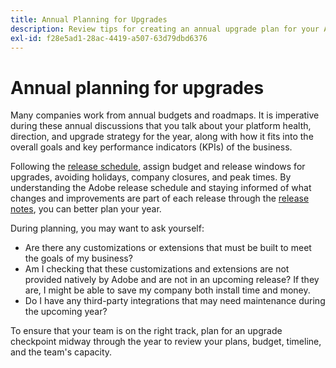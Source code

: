 ```yaml
---
title: Annual Planning for Upgrades
description: Review tips for creating an annual upgrade plan for your Adobe Commerce project.
exl-id: f28e5ad1-28ac-4419-a507-63d79dbd6376
---
```

# Annual planning for upgrades

Many companies work from annual budgets and roadmaps. It is imperative during these annual discussions that you talk about your platform health, direction, and upgrade strategy for the year, along with how it fits into the overall goals and key performance indicators (KPIs) of the business.

Following the [release schedule](https://experienceleague.adobe.com/en/docs/commerce-operations/release/planning/schedule), assign budget and release windows for upgrades, avoiding holidays, company closures, and peak times. By understanding the Adobe release schedule and staying informed of what changes and improvements are part of each release through the [release notes](https://devdocs.magento.com/guides/v2.4/release-notes/bk-release-notes.html), you can better plan your year. 

During planning, you may want to ask yourself:

- Are there any customizations or extensions that must be built to meet the goals of my business?
- Am I checking that these customizations and extensions are not provided natively by Adobe and are not in an upcoming release? If they are, I might be able to save my company both install time and money.
- Do I have any third-party integrations that may need maintenance during the upcoming year?

To ensure that your team is on the right track, plan for an upgrade checkpoint midway through the year to review your plans, budget, timeline, and the team's capacity.
